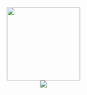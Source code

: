 <div align="center">
<span>  </span>
<img height="170px" src="https://github-readme-stats.vercel.app/api?username=wkq91" /><span>  </span>
<span>  </span>
</div>

<div align="center">
    <img src="https://activity-graph.herokuapp.com/graph?username=Achuan-2&theme=minimal" />
</div>

